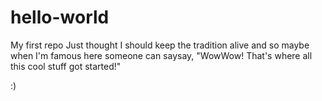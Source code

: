 # hello-world
My first repo
Just thought I should keep the tradition alive and so maybe when I'm famous here someone can saysay, "WowWow! That's where all this cool stuff got started!"

:)
